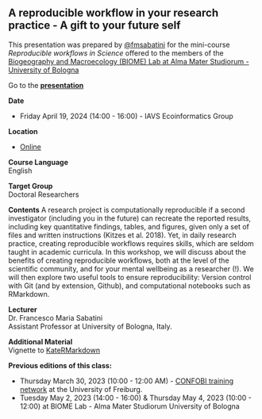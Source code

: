 ## A reproducible workflow in your research practice - A gift to your future self

This presentation was prepared by [@fmsabatini](https://github.com/fmsabatini/) for the mini-course *Reproducible workflows in Science* offered to the members of the [Biogeography and Macroecology (BIOME) Lab at Alma Mater Studiorum - University of Bologna](https://bigea.unibo.it/it/ricerca/gruppi-di-ricerca/biome)

Go to the **[presentation](https://fmsabatini.github.io/ReproducibleWorkflow/1)**

**Date**  
- Friday April 19, 2024 (14:00 - 16:00) - IAVS Ecoinformatics Group

**Location**  
- [Online](https://us06web.zoom.us/j/88272036017?pwd=ymGdk6tmr9nQMDZabSgsPQdDd5wm6g.1)

**Course Language**  
English  

**Target Group**  
Doctoral Researchers  

**Contents**
A research project is computationally reproducible if a second investigator (including you in the future) can recreate the reported results, including key quantitative findings, tables, and figures, given only a set of files and written instructions (Kitzes et al. 2018). Yet, in daily research practice, creating reproducible workflows requires skills, which are seldom taught in academic curricula. In this workshop, we will discuss about the benefits of creating reproducible workflows, both at the level of the scientific community, and for your mental wellbeing as a researcher (!). We will then explore two useful tools to ensure reproducibility: Version control with Git (and by extension, Github), and computational notebooks such as RMarkdown.

**Lecturer**  
Dr. Francesco Maria Sabatini  
Assistant Professor at University of Bologna, Italy. 

**Additional Material**  
Vignette to [KateRMarkdown](https://github.com/fmsabatini/KateRMarkdown/)

**Previous editions of this class:**  
- Thursday March 30, 2023 (10:00 - 12:00 AM) - [CONFOBI training network](https://confobi.uni-freiburg.de/en) at the University of Freiburg.
- Tuesday May 2, 2023 (14:00 - 16:00) & Thursday May 4, 2023 (10:00 - 12:00) at BIOME Lab - Alma Mater Studiorum University of Bologna
